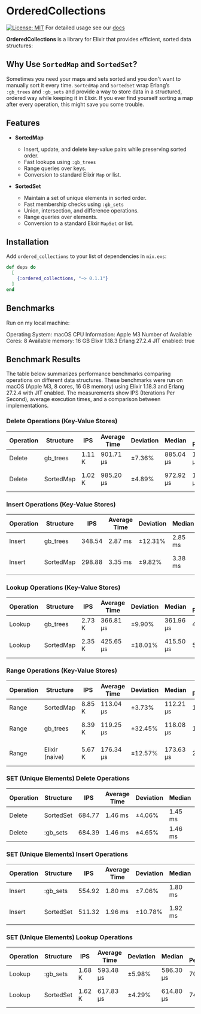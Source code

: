# OrderedCollections
[![License: MIT](https://img.shields.io/badge/License-MIT-yellow.svg)](LICENSE)
For detailed usage see our [docs](https://hexdocs.pm/ordered_collections/api-reference.html)

**OrderedCollections** is a library for Elixir that provides efficient, sorted data structures:

## Why Use `SortedMap` and `SortedSet`?

Sometimes you need your maps and sets sorted and you don't want to manually sort it every time. `SortedMap` and `SortedSet` wrap Erlang’s `:gb_trees` and `:gb_sets` and provide a way to store data in a structured, ordered way while keeping it in Elixir. If you ever find yourself sorting a map after every operation, this might save you some trouble.

## Features

- **SortedMap**
  - Insert, update, and delete key-value pairs while preserving sorted order.
  - Fast lookups using `:gb_trees`
  - Range queries over keys.
  - Conversion to standard Elixir `Map` or list.

- **SortedSet**
  - Maintain a set of unique elements in sorted order.
  - Fast membership checks using `:gb_sets`
  - Union, intersection, and difference operations.
  - Range queries over elements.
  - Conversion to a standard Elixir `MapSet` or list.

## Installation

Add `ordered_collections` to your list of dependencies in `mix.exs`:

```elixir
def deps do
  [
    {:ordered_collections, "~> 0.1.1"}
  ]
end
```

## Benchmarks

Run on my local machine:

Operating System: macOS
CPU Information: Apple M3
Number of Available Cores: 8
Available memory: 16 GB
Elixir 1.18.3
Erlang 27.2.4
JIT enabled: true

## Benchmark Results

The table below summarizes performance benchmarks comparing operations on different data structures. These benchmarks were run on macOS (Apple M3, 8 cores, 16 GB memory) using Elixir 1.18.3 and Erlang 27.2.4 with JIT enabled. The measurements show IPS (Iterations Per Second), average execution times, and a comparison between implementations.

### Delete Operations (Key-Value Stores)

| **Operation**    | **Structure**    | **IPS** | **Average Time** | **Deviation** | **Median**   | **99th Percentile** | **Comparison**                |
|------------------|------------------|---------|------------------|---------------|--------------|---------------------|-------------------------------|
| Delete           | gb_trees         | 1.11 K  | 901.71 μs        | ±7.36%       | 885.04 μs    | 1129.99 μs          | —                             |
| Delete           | SortedMap        | 1.02 K  | 985.20 μs        | ±4.89%       | 972.92 μs    | 1198.37 μs          | 1.09× slower (+83.48 μs)       |

### Insert Operations (Key-Value Stores)

| **Operation**    | **Structure**    | **IPS** | **Average Time** | **Deviation** | **Median**   | **99th Percentile** | **Comparison**                |
|------------------|------------------|---------|------------------|---------------|--------------|---------------------|-------------------------------|
| Insert           | gb_trees         | 348.54  | 2.87 ms          | ±12.31%      | 2.85 ms      | 3.71 ms             | —                             |
| Insert           | SortedMap        | 298.88  | 3.35 ms          | ±9.82%       | 3.38 ms      | 4.21 ms             | 1.17× slower (+0.48 ms)       |

### Lookup Operations (Key-Value Stores)

| **Operation**    | **Structure**    | **IPS** | **Average Time** | **Deviation** | **Median**   | **99th Percentile** | **Comparison**                |
|------------------|------------------|---------|------------------|---------------|--------------|---------------------|-------------------------------|
| Lookup           | gb_trees         | 2.73 K  | 366.81 μs        | ±9.90%       | 361.96 μs    | 446.20 μs           | —                             |
| Lookup           | SortedMap        | 2.35 K  | 425.65 μs        | ±18.01%      | 415.50 μs    | 508.36 μs           | 1.16× slower (+58.84 μs)       |

### Range Operations (Key-Value Stores)

| **Operation**    | **Structure**    | **IPS** | **Average Time** | **Deviation** | **Median**   | **99th Percentile** | **Comparison**                |
|------------------|------------------|---------|------------------|---------------|--------------|---------------------|-------------------------------|
| Range            | SortedMap        | 8.85 K  | 113.04 μs        | ±3.73%       | 112.21 μs    | 130.50 μs           | —                             |
| Range            | gb_trees         | 8.39 K  | 119.25 μs        | ±32.45%      | 118.08 μs    | 136.58 μs           | 1.05× slower (+6.20 μs)        |
| Range            | Elixir (naive)   | 5.67 K  | 176.34 μs        | ±12.57%      | 173.63 μs    | 220.07 μs           | 1.56× slower (+63.29 μs)       |

### SET (Unique Elements) Delete Operations

| **Operation**    | **Structure**    | **IPS** | **Average Time** | **Deviation** | **Median**   | **99th Percentile** | **Comparison**                |
|------------------|------------------|---------|------------------|---------------|--------------|---------------------|-------------------------------|
| Delete           | SortedSet        | 684.77  | 1.46 ms          | ±4.06%       | 1.45 ms      | 1.67 ms             | —                             |
| Delete           | :gb_sets         | 684.39  | 1.46 ms          | ±4.65%       | 1.46 ms      | 1.68 ms             | ~Same performance             |

### SET (Unique Elements) Insert Operations

| **Operation**    | **Structure**    | **IPS** | **Average Time** | **Deviation** | **Median**   | **99th Percentile** | **Comparison**                |
|------------------|------------------|---------|------------------|---------------|--------------|---------------------|-------------------------------|
| Insert           | :gb_sets         | 554.92  | 1.80 ms          | ±7.06%       | 1.80 ms      | 2.15 ms             | —                             |
| Insert           | SortedSet        | 511.32  | 1.96 ms          | ±10.78%      | 1.92 ms      | 2.46 ms             | 1.09× slower (+0.154 ms)       |

### SET (Unique Elements) Lookup Operations

| **Operation**    | **Structure**    | **IPS** | **Average Time** | **Deviation** | **Median**   | **99th Percentile** | **Comparison**                |
|------------------|------------------|---------|------------------|---------------|--------------|---------------------|-------------------------------|
| Lookup           | :gb_sets         | 1.68 K  | 593.48 μs        | ±5.98%       | 586.30 μs    | 708.54 μs           | —                             |
| Lookup           | SortedSet        | 1.62 K  | 617.83 μs        | ±4.29%       | 614.80 μs    | 742.15 μs           | 1.04× slower (+24.36 μs)       |
